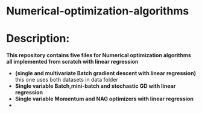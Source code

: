 # Numerical-optimization-algorithms

# Description:
**This repository contains five files for Numerical optimization algorithms all implemented from scratch with linear regression** 
* **(single and multivariate Batch gradient descent with linear regression)** this one uses both datasets in data folder <br>
* **Single variable Batch,mini-batch and stochastic GD with linear regression** <br>
* **Single variable Momentum and NAG optimizers with linear regression**
* 


